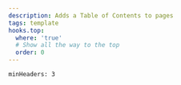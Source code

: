 ```yaml
---
description: Adds a Table of Contents to pages
tags: template
hooks.top:
  where: 'true'
  # Show all the way to the top
  order: 0
---
```

```toc
minHeaders: 3
```

